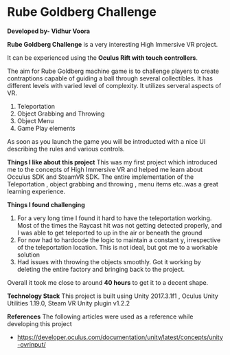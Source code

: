 # Rube Goldberg Challenge

**Developed by- Vidhur Voora**

**Rube Goldberg Challenge** is a very interesting High Immersive VR project. 

It can be experienced using the **Oculus Rift with touch controllers**. 

The aim for Rube Goldberg machine game is to challenge players to create contraptions capable of guiding a ball through several collectibles.
It has different levels with varied level of complexity.
It utilizes serveral aspects of VR.
1) Teleportation
2) Object Grabbing and Throwing
3) Object Menu
4) Game Play elements

As soon as you launch the game you will be introducted with a nice UI describing the rules and various controls.

**Things I like about this project**
This was my first project which introduced me to the concepts of High Immersive VR and helped me learn about Occulus SDK and SteamVR SDK.
The entire implementation of the Teleportation , object grabbing and throwing , menu items etc..was a great learning experience.

**Things I found challenging**
1) For a very long time I found it hard to have the teleportation working. 
Most of the times the Raycast hit was not getting detected properly, and I was able to get teleported to up in the air or beneath the ground
2) For now had to hardcode the logic to maintain a constant y, irrespective of the teleportation location. This is not ideal, but got me to a workable solution
3) Had issues with throwing the objects smoothly. Got it working by deleting the entire factory and bringing back to the project.

Overall it took me close to around **40 hours**  to get it to a decent shape. 

**Technology Stack**
This project is built using Unity 2017.3.1f1 , Oculus Unity Utilities 1.19.0, Steam VR Unity plugin v1.2.2

**References**
The following articles were used as a reference while developing this project
- https://developer.oculus.com/documentation/unity/latest/concepts/unity-ovrinput/


